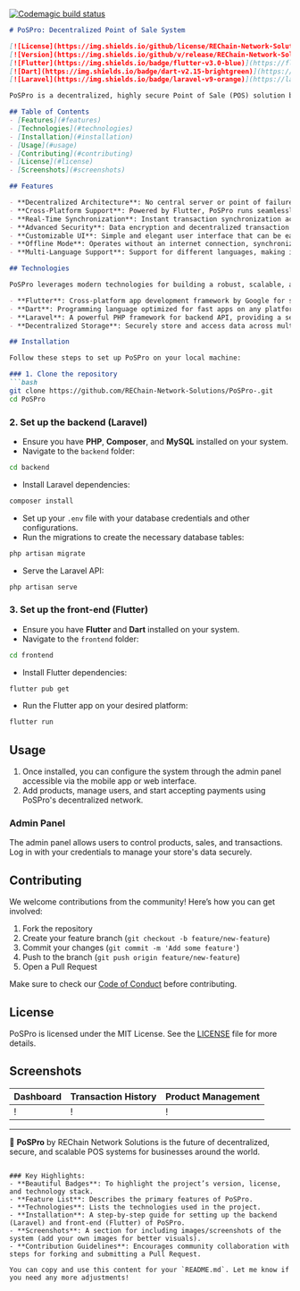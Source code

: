 [![Codemagic build status](https://api.codemagic.io/apps/670fae6a48707efc6a02edce/670fae6a48707efc6a02edcd/status_badge.svg)](https://codemagic.io/app/670fae6a48707efc6a02edce/670fae6a48707efc6a02edcd/latest_build)

```markdown
# PoSPro: Decentralized Point of Sale System

[![License](https://img.shields.io/github/license/REChain-Network-Solutions/PoSPro-.git)](LICENSE)
[![Version](https://img.shields.io/github/v/release/REChain-Network-Solutions/PoSPro-.git)](https://github.com/REChain-Network-Solutions/PoSPro-.git/releases)
[![Flutter](https://img.shields.io/badge/flutter-v3.0-blue)](https://flutter.dev/)
[![Dart](https://img.shields.io/badge/dart-v2.15-brightgreen)](https://dart.dev/)
[![Laravel](https://img.shields.io/badge/laravel-v9-orange)](https://laravel.com/)

PoSPro is a decentralized, highly secure Point of Sale (POS) solution built using **Flutter** and **Dart** for front-end mobile interfaces and **Laravel** for the backend. The system is designed to operate efficiently without centralized servers, offering businesses a distributed, scalable, and secure environment to handle transactions in real-time. 🌍💳

## Table of Contents
- [Features](#features)
- [Technologies](#technologies)
- [Installation](#installation)
- [Usage](#usage)
- [Contributing](#contributing)
- [License](#license)
- [Screenshots](#screenshots)

## Features

- **Decentralized Architecture**: No central server or point of failure. Each business operates its own node, enabling better scalability and security.
- **Cross-Platform Support**: Powered by Flutter, PoSPro runs seamlessly on Android, iOS, and web.
- **Real-Time Synchronization**: Instant transaction synchronization across all connected devices.
- **Advanced Security**: Data encryption and decentralized transaction management ensure privacy and safety.
- **Customizable UI**: Simple and elegant user interface that can be easily customized to fit any brand.
- **Offline Mode**: Operates without an internet connection, synchronizing data when reconnected.
- **Multi-Language Support**: Support for different languages, making it suitable for global operations.

## Technologies

PoSPro leverages modern technologies for building a robust, scalable, and secure POS system:

- **Flutter**: Cross-platform app development framework by Google for seamless Android, iOS, and Web apps.
- **Dart**: Programming language optimized for fast apps on any platform.
- **Laravel**: A powerful PHP framework for backend API, providing a secure and scalable server-side solution.
- **Decentralized Storage**: Securely store and access data across multiple nodes.

## Installation

Follow these steps to set up PoSPro on your local machine:

### 1. Clone the repository
```bash
git clone https://github.com/REChain-Network-Solutions/PoSPro-.git
cd PoSPro
```

### 2. Set up the backend (Laravel)
- Ensure you have **PHP**, **Composer**, and **MySQL** installed on your system.
- Navigate to the `backend` folder:
```bash
cd backend
```
- Install Laravel dependencies:
```bash
composer install
```
- Set up your `.env` file with your database credentials and other configurations.
- Run the migrations to create the necessary database tables:
```bash
php artisan migrate
```
- Serve the Laravel API:
```bash
php artisan serve
```

### 3. Set up the front-end (Flutter)
- Ensure you have **Flutter** and **Dart** installed on your system.
- Navigate to the `frontend` folder:
```bash
cd frontend
```
- Install Flutter dependencies:
```bash
flutter pub get
```
- Run the Flutter app on your desired platform:
```bash
flutter run
```

## Usage

1. Once installed, you can configure the system through the admin panel accessible via the mobile app or web interface.
2. Add products, manage users, and start accepting payments using PoSPro's decentralized network.

### Admin Panel
The admin panel allows users to control products, sales, and transactions. Log in with your credentials to manage your store's data securely.

## Contributing

We welcome contributions from the community! Here’s how you can get involved:
1. Fork the repository
2. Create your feature branch (`git checkout -b feature/new-feature`)
3. Commit your changes (`git commit -m 'Add some feature'`)
4. Push to the branch (`git push origin feature/new-feature`)
5. Open a Pull Request

Make sure to check our [Code of Conduct](CODE_OF_CONDUCT.md) before contributing.

## License

PoSPro is licensed under the MIT License. See the [LICENSE](LICENSE) file for more details.

## Screenshots

| Dashboard                | Transaction History      | Product Management        |
|--------------------------|--------------------------|---------------------------|
| ! | ! | ! |

---

🚀 **PoSPro** by REChain Network Solutions is the future of decentralized, secure, and scalable POS systems for businesses around the world.
```

### Key Highlights:
- **Beautiful Badges**: To highlight the project’s version, license, and technology stack.
- **Feature List**: Describes the primary features of PoSPro.
- **Technologies**: Lists the technologies used in the project.
- **Installation**: A step-by-step guide for setting up the backend (Laravel) and front-end (Flutter) of PoSPro.
- **Screenshots**: A section for including images/screenshots of the system (add your own images for better visuals).
- **Contribution Guidelines**: Encourages community collaboration with steps for forking and submitting a Pull Request.

You can copy and use this content for your `README.md`. Let me know if you need any more adjustments!
